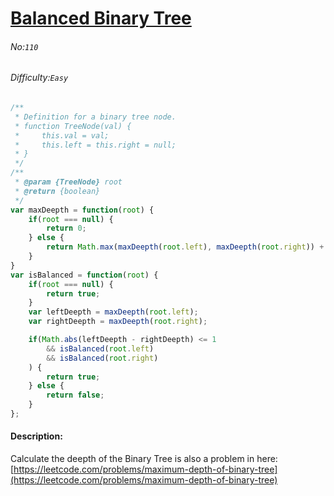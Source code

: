 # [Balanced Binary Tree](https://leetcode.com/problems/balanced-binary-tree/)
###### No:`110`
###### Difficulty:`Easy`


```javascript
/**
 * Definition for a binary tree node.
 * function TreeNode(val) {
 *     this.val = val;
 *     this.left = this.right = null;
 * }
 */
/**
 * @param {TreeNode} root
 * @return {boolean}
 */
var maxDeepth = function(root) {
    if(root === null) {
        return 0;
    } else {
        return Math.max(maxDeepth(root.left), maxDeepth(root.right)) + 1;
    }
}
var isBalanced = function(root) {
    if(root === null) {
        return true;
    }
    var leftDeepth = maxDeepth(root.left);
    var rightDeepth = maxDeepth(root.right);

    if(Math.abs(leftDeepth - rightDeepth) <= 1
        && isBalanced(root.left)
        && isBalanced(root.right)
    ) {
        return true;
    } else {
        return false;
    }
};
```

#### Description:
Calculate the deepth of the Binary Tree is also a problem in here: [https://leetcode.com/problems/maximum-depth-of-binary-tree](https://leetcode.com/problems/maximum-depth-of-binary-tree)
